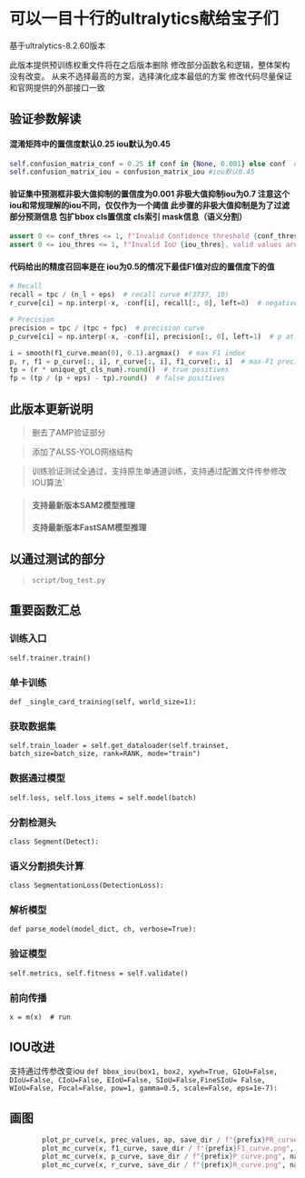 # 可以一目十行的ultralytics献给宝子们
基于ultralytics-8.2.60版本

此版本提供预训练权重文件将在之后版本删除
修改部分函数名和逻辑，整体架构没有改变。
从来不选择最高的方案，选择演化成本最低的方案
修改代码尽量保证和官网提供的外部接口一致



## 验证参数解读

#### 混淆矩阵中的置信度默认0.25  iou默认为0.45
```python
self.confusion_matrix_conf = 0.25 if conf in {None, 0.001} else conf  # apply 0.25 if default val conf is passed
self.confusion_matrix_iou = confusion_matrix_iou #iou默认0.45
```


#### 验证集中预测框非极大值抑制的置信度为0.001  非极大值抑制iou为0.7  注意这个iou和常规理解的iou不同，仅仅作为一个阈值 此步骤的非极大值抑制是为了过滤部分预测信息 包扩bbox cls置信度 cls索引 mask信息（语义分割）

```python
assert 0 <= conf_thres <= 1, f"Invalid Confidence threshold {conf_thres}, valid values are between 0.0 and 1.0"
assert 0 <= iou_thres <= 1, f"Invalid IoU {iou_thres}, valid values are between 0.0 and 1.0"
```

#### 代码给出的精度召回率是在    iou为0.5的情况下最佳F1值对应的置信度下的值
```python
# Recall
recall = tpc / (n_l + eps)  # recall curve #(3737, 10)
r_curve[ci] = np.interp(-x, -conf[i], recall[:, 0], left=0)  # negative x, xp because xp decreases   iou阈值是0.5

# Precision
precision = tpc / (tpc + fpc)  # precision curve
p_curve[ci] = np.interp(-x, -conf[i], precision[:, 0], left=1)  # p at pr_score

i = smooth(f1_curve.mean(0), 0.1).argmax()  # max F1 index
p, r, f1 = p_curve[:, i], r_curve[:, i], f1_curve[:, i]  # max-F1 precision, recall, F1 values
tp = (r * unique_gt_cls_num).round()  # true positives
fp = (tp / (p + eps) - tp).round()  # false positives
```


## 此版本更新说明
> 删去了AMP验证部分

> 添加了ALSS-YOLO网络结构

> 训练验证测试全通过，支持原生单通道训练，支持通过配置文件传参修改IOU算法`

> #### 支持最新版本SAM2模型推理
> #### 支持最新版本FastSAM模型推理


## 以通过测试的部分
> `script/bug_test.py`



## 重要函数汇总


### 训练入口
`self.trainer.train()`


### 单卡训练

`def _single_card_training(self, world_size=1):`


### 获取数据集
`self.train_loader = self.get_dataloader(self.trainset, batch_size=batch_size, rank=RANK, mode="train")`


### 数据通过模型
`self.loss, self.loss_items = self.model(batch)`


### 分割检测头
`class Segment(Detect):`


### 语义分割损失计算
`class SegmentationLoss(DetectionLoss):`

### 解析模型
`def parse_model(model_dict, ch, verbose=True):`


### 验证模型
`self.metrics, self.fitness = self.validate()`


### 前向传播
`x = m(x)  # run`

## IOU改进
支持通过传参改变iou
`def bbox_iou(box1, box2, xywh=True, GIoU=False, DIoU=False, CIoU=False, EIoU=False, SIoU=False,FineSIoU= False, WIoU=False, Focal=False, pow=1, gamma=0.5, scale=False, eps=1e-7):`


## 画图
```python
        plot_pr_curve(x, prec_values, ap, save_dir / f"{prefix}PR_curve.png", names, on_plot=on_plot)
        plot_mc_curve(x, f1_curve, save_dir / f"{prefix}F1_curve.png", names, ylabel="F1", on_plot=on_plot)
        plot_mc_curve(x, p_curve, save_dir / f"{prefix}P_curve.png", names, ylabel="Precision", on_plot=on_plot)
        plot_mc_curve(x, r_curve, save_dir / f"{prefix}R_curve.png", names, ylabel="Recall", on_plot=on_plot)
```